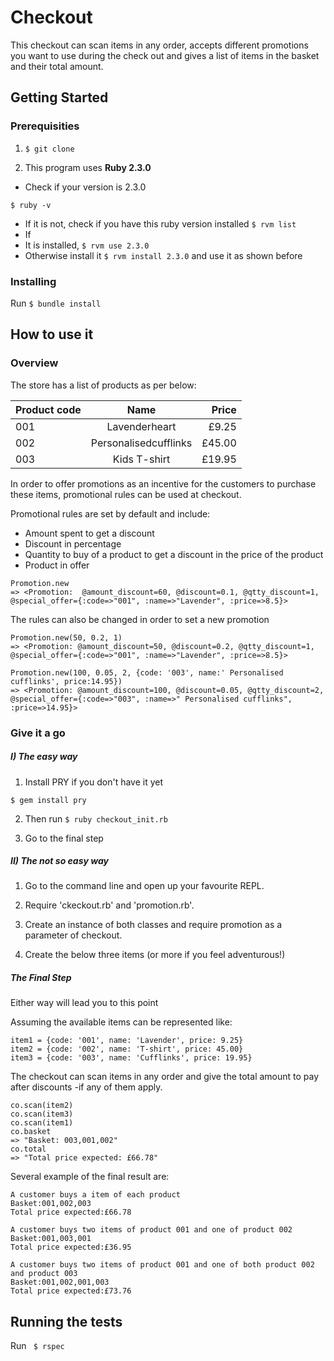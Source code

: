 # Checkout
This check­out can scan items in any order,  accepts different promotions you want to use during the check out and gives a list of items in the basket and their total amount.

## Getting Started

### Prerequisities

1) ```$ git clone```

2) This program uses **Ruby 2.3.0**
* Check if your version is 2.3.0
```
$ ruby -v
```

* If it is not, check if you have this ruby version installed ```$ rvm list```
* If
 * It is installed, ```$ rvm use 2.3.0```
 * Otherwise install it ```$ rvm install 2.3.0``` and use it as shown before


 ### Installing

Run ```$ bundle install```

## How to use it

### Overview

The store has a list of products as per below:

| Product code  | Name                  |  Price  |
| ------------- |:-------------:        |  -----: |
| 001           | Lavenderheart         |  £9.25  |
| 002           | Personalisedcufflinks | £45.00  |
| 003           | Kids T-­shirt         | £19.95  |

In order to offer promotions as an incentive for the customers to purchase these items, promotional rules can be used at checkout.

Promotional rules are set by default and include:
* Amount spent to get a discount
* Discount in percentage
* Quantity to buy of a product to get a discount in the price of the product
* Product in offer

```
Promotion.new
=> <Promotion:  @amount_discount=60, @discount=0.1, @qtty_discount=1, @special_offer={:code=>"001", :name=>"Lavender", :price=>8.5}>
```

The rules can also be changed in order to set a new promotion

```
Promotion.new(50, 0.2, 1)
=> <Promotion: @amount_discount=50, @discount=0.2, @qtty_discount=1, @special_offer={:code=>"001", :name=>"Lavender", :price=>8.5}>

Promotion.new(100, 0.05, 2, {code: '003', name:' Personalised cufflinks', price:14.95})
=> <Promotion: @amount_discount=100, @discount=0.05, @qtty_discount=2, @special_offer={:code=>"003", :name=>" Personalised cufflinks", :price=>14.95}>
```

### Give it a go

##### I) The easy way

1) Install PRY if you don't have it yet
```
$ gem install pry
```

2) Then run ```$ ruby checkout_init.rb```

3) Go to the final step

##### II) The not so easy way

1) Go to the command line and open up your favourite REPL.

2) Require 'ckeckout.rb' and 'promotion.rb'.

3) Create an instance of both classes and require promotion as a parameter of checkout.

4) Create the below three items (or more if you feel adventurous!)

##### The Final Step

Either way will lead you to this point

Assuming the available items can be represented like:
```
item1 = {code: '001', name: 'Lavender', price: 9.25}
item2 = {code: '002', name: 'T-shirt', price: 45.00}
item3 = {code: '003', name: 'Cufflinks', price: 19.95}
```
The checkout can scan items in any order and give the total amount to pay after discounts -if any of them apply.

```
co.scan​(item2)
co.scan​(item3)
co.scan​(item1)
co.basket
=> "Basket: 003,001,002"
co.total
=> "Total price expected: £66.78"
```

Several example of the final result are:

```
A customer buys a item of each product
Basket:001,002,003
Total price expected:£66.78

A customer buys two items of product 001 and one of product 002
Basket:001,003,001
Total price expected:£36.95

A customer buys two items of product 001 and one of both product 002 and product 003
Basket:001,002,001,003
Total price expected:£73.76
```

## Running the tests

Run ``` $ rspec```
